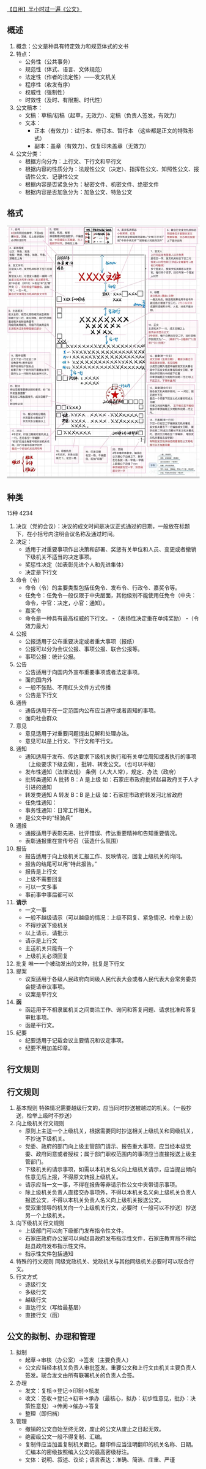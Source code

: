 [【自用】半小时过一遍《公文》](https://www.bilibili.com/video/BV1SL4y1G7mC)

## 概述

1. 概念：公文是种具有特定效力和规范体式的文书
2. 特点：
	- 公务性（公共事务）
    - 规范性（体式、语言、文体规范）
    - 法定性（作者的法定性）——发文机关
    - 程序性（收发有序）
    - 权威性（强制性）
    - 时效性（及时、有限期、时代性）
3. 公文稿本：
    - 文稿：草稿/初稿（起草，无效力）、定稿（负责人签发，有效力）
    - 文本：
        - 正本（有效力）：试行本、修订本、暂行本 （这些都是正文的特殊形式）
        - 副本：盖章（有效力）、仅复印未盖章（无效力）
4. 公文分类：
    - 根据方向分为：上行文、下行文和平行文
    - 根据内容的性质分为：法规性公文（决定）、指挥性公文、知照性公文、报请性公文、记录性公文
    - 根据内容是否紧急分为：秘密文件、机密文件、绝密文件
    - 根据内容是否加急分为：加急公文、特急公文
## 格式

![公文格式](img/公文格式.webp)

## 种类

15种 4234

1. 决议（党的会议）：决议的成文时间是决议正式通过的日期，一般放在标题下，在小括号内注明会议名称及通过时间。
2. 决定：
    - 适用于对重要事项作出决策和部署、奖惩有关单位和人员、变更或者撤销下级机关不适当的决定事项。
    - 奖惩性决定（如表彰先进个人和先进集体）
    - 决定是下行文
3. 命令（令）
    - 命令（令）的主要类型包括任免令、发布令、行政令、嘉奖令等。
    - 任免令：任免令一般仅限于中央层面，其他级别不能使用任免令（中央：命令，中官：决定，小官：通知）。
    - 嘉奖令
    - 命令是一种具有最高权威的下行文。
    -（表扬性决定重在单纯奖励）
    -（令效力最大）
4. 公报
    - 公报适用于公布重要决定或者重大事项（报纸）
    - 公报可以分为会议公报、事项公报、联合公报等。
    - 事项公报：统计公报。
5. 公告
    - 公告适用于向国内外宣布重要事项或者法定事项。
    - 面向国内外
    - 一般不张贴、不用红头文件方式传播
    - 公告是下行文
6. 通告
    - 通告适用于在一定范围内公布应当遵守或者周知的事项。
    - 面向社会群众
7. 意见
    - 意见适用于对重要问题提出见解和处理办法。
    - 意见可以是上行文、下行文和平行文。
8. 通知
    - 通知适用于发布、传达要求下级机关执行和有关单位周知或者执行的事项（上级要求下级去做），批转、转发公文。（也可以平级）
    - 发布性通知（法律法规）
        条例（人大人常），规定、办法（政府）
    - 批转类通知
        A 批转 B：A 是上级
        如：石家庄市政府批转赵县政府关于人才引进的通知
    - 转发类通知
        A 转发 B：B 是上级
        如：石家庄市政府转发河北省政府
    - 任免性通知：
    - 事务性通知：日常工作相关。
    - 是公文中的“轻骑兵”
9. 通报
    - 通报适用于表彰先进、批评错误、传达重要精神和告知重要情况。
    - 表彰通报重在宣传号召（营造什么氛围）
10. 报告
    - 报告适用于向上级机关汇报工作、反映情况，回复上级机关的询问。
    - 报告的结尾可以用“特此报告。”
    - 报告是上行文
    - 上级不需要回复
    - 可以一文多事
    - 事前事中事后都可以
11. **请示**
    - 一文一事
    - 一般不越级请示（可以越级的情况：上级不回复、紧急情况、检举上级）
    - 不得抄送下级机关
    - 以上请示，请批示
    - 请示是上行文
    - 主送机关只能有一个
    - 上级机关必须回复
12. 批复
    唯一一个被动发出的文种，批复是下行文
13. 提案
    - 议案适用于各级人民政府向同级人民代表大会或者人民代表大会常务委员会提请审议事项。
    - 议案是平行文
14. **函**
    - 函适用于不相隶属机关之间商洽工作、询问和答复问题、请求批准和答复审批事项。
    - 函是平行文。
15. 纪要
    - 纪要适用于记载会议主要情况和议定事项。
    - 纪要不用加盖印章。

## 行文规则

## 行文规则

1. 基本规则
特殊情况需要越级行文的，应当同时抄送被越过的机关。（一般抄送，检举上级时不抄送）
2. 向上级机关行文规则
    - 原则上主送一个上级机关，根据需要同时抄送相关上级机关和同级机关，不抄送下级机关。
    - 党委、政府的部门向上级主管部门请示、报告重大事项，应当经本级党委、政府同意或者授权；属于部门职权范围内的事项应当直接报送上级主管部门。
    - 下级机关的请示事项，如需以本机关名义向上级机关请示，应当提出倾向性意见后上报，不得原文转报上级机关。
    - 请示应当一文一事，不得在报告等非请示性公文中夹带请示事项。
    - 除上级机关负责人直接交办事项外，不得以本机关名义向上级机关负责人报送公文，不得以本机关负责人名义向上级机关报送公文。
    - 受双重领导的机关向一个上级机关行文，必要时（一般可以不抄送）抄送另一个上级机关。
3. 向下级机关行文规则
    - 上级部门可以向下级部门发布指令性文件。
    - 石家庄政府办公室可以向赵县政府发布指示性文件，石家庄教育局不得给赵县政府发布指示性文件。
    - 指示性文件包括通知
4. 特殊的行文规则
    同级党政机关、党政机关与其他同级机关必要时可以联合行文。
5. 行文方式
    - 逐级行文
    - 多级行文
    - 越级行文
    - 直达行文（写给最基层）
    - 直接行文（函）

## 公文的拟制、办理和管理

1. 拟制
    - 起草→审核（办公室）→签发（主要负责人）
    - 公文应当经本机关负责人审批签发。重要公文和上行文由机关主要负责人签发。联合发文由所有联署机关的负责人会签。
2. 办理
    - 发文：复核→登记→印制→核发
    - 收文：签收→登记→初审→承办（最核心，拟办：初步性意见，批办：决策性意见）→传阅→催办→答复
    - 整理（即归档）
3. 管理
    - 撤销的公文自始至终无效，废止的公文从废止之日起无效。
    - 绝密级公文一般不得复制、汇编。
    - 复制件应当加盖复制机关戳记。翻印件应当注明翻印的机关名称、日期。汇编本的密级按照编入公文的最高密级标注。
    - 文体：说明、叙述、议论；语言表达：准确、简洁、庄重、严谨